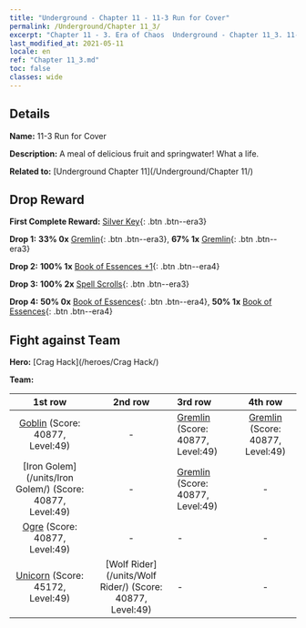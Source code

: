 ```yaml
---
title: "Underground - Chapter 11 - 11-3 Run for Cover"
permalink: /Underground/Chapter 11_3/
excerpt: "Chapter 11 - 3. Era of Chaos  Underground - Chapter 11_3. 11-3 Run for Cover"
last_modified_at: 2021-05-11
locale: en
ref: "Chapter 11_3.md"
toc: false
classes: wide
---
```


## Details

 **Name:** 11-3 Run for Cover

 **Description:** A meal of delicious fruit and springwater! What a life.

 **Related to:** [Underground Chapter 11](/Underground/Chapter 11/)

## Drop Reward

 **First Complete Reward:** [Silver Key](/Items/con_693/){: .btn .btn--era3}

 **Drop 1:** **33% 0x** [Gremlin](/Items/unt_235/){: .btn .btn--era3}, **67% 1x** [Gremlin](/Items/unt_235/){: .btn .btn--era3}

 **Drop 2:** **100% 1x** [Book of Essences +1](/Items/mat_46/){: .btn .btn--era4}

 **Drop 3:** **100% 2x** [Spell Scrolls](/Items/con_694/){: .btn .btn--era3}

 **Drop 4:** **50% 0x** [Book of Essences](/Items/mat_39/){: .btn .btn--era4}, **50% 1x** [Book of Essences](/Items/mat_39/){: .btn .btn--era4}


## Fight against Team
 **Hero:** [Crag Hack](/heroes/Crag Hack/)

 **Team:**


  | 1st row | 2nd row | 3rd row | 4th row |
  |:----:|:----:|:----|:----:|
  | [Goblin](/units/Goblin/) (Score: 40877, Level:49)  | - | [Gremlin](/units/Gremlin/) (Score: 40877, Level:49)  | [Gremlin](/units/Gremlin/) (Score: 40877, Level:49)  |
  | [Iron Golem](/units/Iron Golem/) (Score: 40877, Level:49)  | - | [Gremlin](/units/Gremlin/) (Score: 40877, Level:49)  | - |
  | [Ogre](/units/Ogre/) (Score: 40877, Level:49)  | - | - | - |
  | [Unicorn](/units/Unicorn/) (Score: 45172, Level:49)  | [Wolf Rider](/units/Wolf Rider/) (Score: 40877, Level:49)  | - | - |


